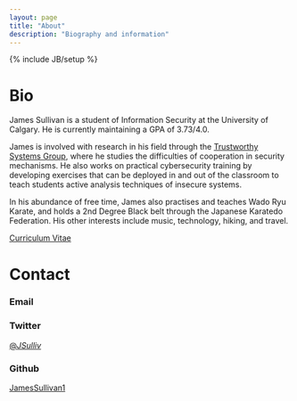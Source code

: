 ```yaml
---
layout: page
title: "About"
description: "Biography and information"
---
```

{% include JB/setup %}

Bio
====

James Sullivan is a student of Information Security at the University of 
Calgary. He is currently maintaining a GPA of 3.73/4.0. 

James is involved with research in his field through the 
[Trustworthy Systems Group](http://tsg.cpsc.ucalgary.ca/), where he
studies the difficulties of cooperation in security mechanisms.
He also works on practical cybersecurity training by developing 
exercises that can be deployed in and out of the classroom to
teach students active analysis techniques of insecure systems.

In his abundance of free time, James also practises and teaches
Wado Ryu Karate, and holds a 2nd Degree Black belt through the
Japanese Karatedo Federation. His other interests include
music, technology, hiking, and travel.

[Curriculum Vitae](http://JamesSullivan1.github.io/cv.html)

Contact
======

### Email


### Twitter
[@_JSulliv_](https://twitter.com/_JSullivan_)

### Github
[JamesSullivan1](https://github.com/JamesSullivan1)


